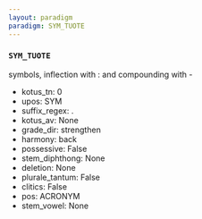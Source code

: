 ```yaml
---
layout: paradigm
paradigm: SYM_TUOTE
---
```

### ` SYM_TUOTE `

symbols, inflection with : and compounding with -
* kotus_tn: 0
* upos: SYM
* suffix_regex: .
* kotus_av: None
* grade_dir: strengthen
* harmony: back
* possessive: False
* stem_diphthong: None
* deletion: None
* plurale_tantum: False
* clitics: False
* pos: ACRONYM
* stem_vowel: None
